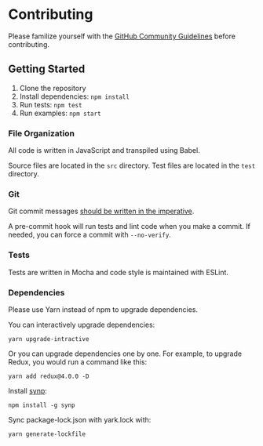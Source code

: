 # Contributing
Please familize yourself with the [GitHub Community Guidelines](https://help.github.com/articles/github-community-guidelines/) before contributing. 

## Getting Started

1. Clone the repository
2. Install dependencies: `npm install`
3. Run tests: `npm test`
4. Run examples: `npm start`

### File Organization
All code is written in JavaScript and transpiled using Babel. 

Source files are located in the `src` directory. Test files are located in the `test` directory.

### Git
Git commit messages [should be written in the imperative](http://chris.beams.io/posts/git-commit/). 

A pre-commit hook will run tests and lint code when you make a commit. If needed, you can force a commit with `--no-verify`.

### Tests
Tests are written in Mocha and code style is maintained with ESLint.

### Dependencies
Please use Yarn instead of npm to upgrade dependencies.

You can interactively upgrade dependencies:

```
yarn upgrade-intractive
```

Or you can upgrade dependencies one by one. For example, to upgrade Redux, you would run a command like this:

```
yarn add redux@4.0.0 -D
```

Install [synp](https://github.com/imsnif/synp):

```
npm install -g synp
```

Sync package-lock.json with yark.lock with:

```
yarn generate-lockfile
```
